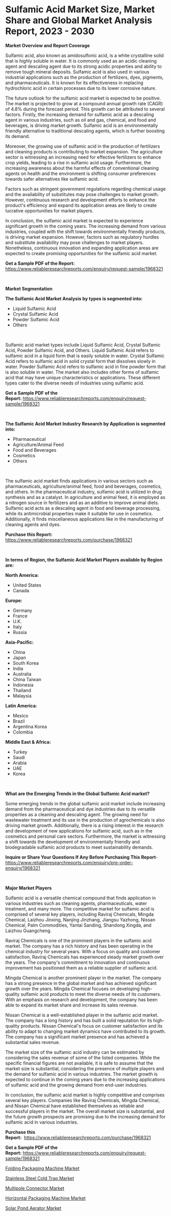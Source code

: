 <p><h1>Sulfamic Acid Market Size, Market Share and Global Market Analysis Report, 2023 - 2030</h1></p><p><strong>Market Overview and Report Coverage</strong></p>
<p><p>Sulfamic acid, also known as amidosulfonic acid, is a white crystalline solid that is highly soluble in water. It is commonly used as an acidic cleaning agent and descaling agent due to its strong acidic properties and ability to remove tough mineral deposits. Sulfamic acid is also used in various industrial applications such as the production of fertilizers, dyes, pigments, and pharmaceuticals. It is known for its effectiveness in replacing hydrochloric acid in certain processes due to its lower corrosive nature.</p><p>The future outlook for the sulfamic acid market is expected to be positive. The market is projected to grow at a compound annual growth rate (CAGR) of 4.8% during the forecast period. This growth can be attributed to several factors. Firstly, the increasing demand for sulfamic acid as a descaling agent in various industries, such as oil and gas, chemical, and food and beverages, is driving market growth. Sulfamic acid is an environmentally friendly alternative to traditional descaling agents, which is further boosting its demand.</p><p>Moreover, the growing use of sulfamic acid in the production of fertilizers and cleaning products is contributing to market expansion. The agriculture sector is witnessing an increasing need for effective fertilizers to enhance crop yields, leading to a rise in sulfamic acid usage. Furthermore, the increasing awareness about the harmful effects of conventional cleaning agents on health and the environment is shifting consumer preferences towards safer alternatives like sulfamic acid.</p><p>Factors such as stringent government regulations regarding chemical usage and the availability of substitutes may pose challenges to market growth. However, continuous research and development efforts to enhance the product's efficiency and expand its application areas are likely to create lucrative opportunities for market players.</p><p>In conclusion, the sulfamic acid market is expected to experience significant growth in the coming years. The increasing demand from various industries, coupled with the shift towards environmentally friendly products, is driving market expansion. However, factors such as regulatory hurdles and substitute availability may pose challenges to market players. Nonetheless, continuous innovation and expanding application areas are expected to create promising opportunities for the sulfamic acid market.</p></p>
<p><strong>Get a Sample PDF of the Report:</strong> <a href="https://www.reliableresearchreports.com/enquiry/request-sample/1968321">https://www.reliableresearchreports.com/enquiry/request-sample/1968321</a></p>
<p>&nbsp;</p>
<p><strong>Market Segmentation</strong></p>
<p><strong>The Sulfamic Acid Market Analysis by types is segmented into:</strong></p>
<p><ul><li>Liquid Sulfamic Acid</li><li>Crystal Sulfamic Acid</li><li>Powder Sulfamic Acid</li><li>Others</li></ul></p>
<p>&nbsp;</p>
<p><p>Sulfamic acid market types include Liquid Sulfamic Acid, Crystal Sulfamic Acid, Powder Sulfamic Acid, and Others. Liquid Sulfamic Acid refers to sulfamic acid in a liquid form that is easily soluble in water. Crystal Sulfamic Acid refers to sulfamic acid in solid crystal form that dissolves slowly in water. Powder Sulfamic Acid refers to sulfamic acid in fine powder form that is also soluble in water. The market also includes other forms of sulfamic acid that may have unique characteristics or applications. These different types cater to the diverse needs of industries using sulfamic acid.</p></p>
<p><strong>Get a Sample PDF of the Report:</strong>&nbsp;<a href="https://www.reliableresearchreports.com/enquiry/request-sample/1968321">https://www.reliableresearchreports.com/enquiry/request-sample/1968321</a></p>
<p>&nbsp;</p>
<p><strong>The Sulfamic Acid Market Industry Research by Application is segmented into:</strong></p>
<p><ul><li>Pharmaceutical</li><li>Agriculture/Animal Feed</li><li>Food and Beverages</li><li>Cosmetics</li><li>Others</li></ul></p>
<p>&nbsp;</p>
<p><p>The sulfamic acid market finds applications in various sectors such as pharmaceuticals, agriculture/animal feed, food and beverages, cosmetics, and others. In the pharmaceutical industry, sulfamic acid is utilized in drug synthesis and as a catalyst. In agriculture and animal feed, it is employed as a nitrogen source in fertilizers and as an additive to improve animal diets. Sulfamic acid acts as a descaling agent in food and beverage processing, while its antimicrobial properties make it suitable for use in cosmetics. Additionally, it finds miscellaneous applications like in the manufacturing of cleaning agents and dyes.</p></p>
<p><strong>Purchase this Report:</strong>&nbsp; <a href="https://www.reliableresearchreports.com/purchase/1968321">https://www.reliableresearchreports.com/purchase/1968321</a></p>
<p>&nbsp;</p>
<p><strong>In terms of Region, the Sulfamic Acid Market Players available by Region are:</strong></p>
<p>
    <p> <strong> North America: </strong>
        <ul>
            <li>United States</li>
            <li>Canada</li>
        </ul>
        </p> 
    <p> <strong> Europe: </strong>
        <ul>
            <li>Germany</li>
            <li>France</li>
            <li>U.K.</li>
            <li>Italy</li>
            <li>Russia</li>
        </ul>
        </p> 
    <p> <strong> Asia-Pacific: </strong>
        <ul>
            <li>China</li>
            <li>Japan</li>
            <li>South Korea</li>
            <li>India</li>
            <li>Australia</li>
            <li>China Taiwan</li>
            <li>Indonesia</li>
            <li>Thailand</li>
            <li>Malaysia</li>
        </ul>
        </p> 
    <p> <strong> Latin America: </strong>
        <ul>
            <li>Mexico</li>
            <li>Brazil</li>
            <li>Argentina Korea</li>
            <li>Colombia</li>
        </ul>
        </p> 
    <p> <strong> Middle East & Africa: </strong>
        <ul>
            <li>Turkey</li>
            <li>Saudi</li>
            <li>Arabia</li>
            <li>UAE</li>
            <li>Korea</li>
        </ul>
    </p>
    </p>
<p>&nbsp;</p>
<p><strong>What are the Emerging Trends in the Global Sulfamic Acid market?</strong></p>
<p><p>Some emerging trends in the global sulfamic acid market include increasing demand from the pharmaceutical and dye industries due to its versatile properties as a cleaning and descaling agent. The growing need for wastewater treatment and its use in the production of agrochemicals is also driving market growth. Additionally, there is a rising interest in the research and development of new applications for sulfamic acid, such as in the cosmetics and personal care sectors. Furthermore, the market is witnessing a shift towards the development of environmentally friendly and biodegradable sulfamic acid products to meet sustainability demands.</p></p>
<p><strong>Inquire or Share Your Questions If Any Before Purchasing This Report</strong>- <a href="https://www.reliableresearchreports.com/enquiry/pre-order-enquiry/1968321">https://www.reliableresearchreports.com/enquiry/pre-order-enquiry/1968321</a></p>
<p>&nbsp;</p>
<p><strong>Major Market Players</strong></p>
<p><p>Sulfamic acid is a versatile chemical compound that finds application in various industries such as cleaning agents, pharmaceuticals, water treatment, and many more. The competitive market for sulfamic acid is comprised of several key players, including Raviraj Chemicals, Mingda Chemical, Laizhou Jinxing, Nanjing Jinzhang, Jiangsu Yazhong, Nissan Chemical, Palm Commodities, Yantai Sanding, Shandong Xingda, and Laizhou Guangcheng. </p><p>Raviraj Chemicals is one of the prominent players in the sulfamic acid market. The company has a rich history and has been operating in the chemical industry for several years. With a focus on quality and customer satisfaction, Raviraj Chemicals has experienced steady market growth over the years. The company's commitment to innovation and continuous improvement has positioned them as a reliable supplier of sulfamic acid.</p><p>Mingda Chemical is another prominent player in the market. The company has a strong presence in the global market and has achieved significant growth over the years. Mingda Chemical focuses on developing high-quality sulfamic acid products to meet the diverse needs of its customers. With an emphasis on research and development, the company has been able to expand its market share and increase its sales revenue.</p><p>Nissan Chemical is a well-established player in the sulfamic acid market. The company has a long history and has built a solid reputation for its high-quality products. Nissan Chemical's focus on customer satisfaction and its ability to adapt to changing market dynamics have contributed to its growth. The company has a significant market presence and has achieved a substantial sales revenue.</p><p>The market size of the sulfamic acid industry can be estimated by considering the sales revenue of some of the listed companies. While the specific financial figures are not available, it is safe to assume that the market size is substantial, considering the presence of multiple players and the demand for sulfamic acid in various industries. The market growth is expected to continue in the coming years due to the increasing applications of sulfamic acid and the growing demand from end-user industries.</p><p>In conclusion, the sulfamic acid market is highly competitive and comprises several key players. Companies like Raviraj Chemicals, Mingda Chemical, and Nissan Chemical have established themselves as reliable and successful players in the market. The overall market size is substantial, and the future growth prospects are promising due to the increasing demand for sulfamic acid in various industries.</p></p>
<p><strong>Purchase this Report:</strong>&nbsp;&nbsp;<a href="https://www.reliableresearchreports.com/purchase/1968321">https://www.reliableresearchreports.com/purchase/1968321</a></p>
<p></p>
<p><strong>Get a Sample PDF of the Report:</strong>&nbsp;<a href="https://www.reliableresearchreports.com/enquiry/request-sample/1968321">https://www.reliableresearchreports.com/enquiry/request-sample/1968321</a></p>
<p><p><a href="https://medium.com/@dellkoepp/folding-packaging-machine-market-analysis-its-cagr-market-segmentation-and-global-industry-7213962ec7fb">Folding Packaging Machine Market</a></p><p><a href="https://medium.com/@randyhuel1989/stainless-steel-cold-trap-market-comprehensive-assessment-by-type-application-and-geography-9baa77477e0b">Stainless Steel Cold Trap Market</a></p><p><a href="https://medium.com/@melissaarnold2022/multipole-connector-market-trends-and-market-analysis-forecasted-for-period-2023-2030-4ece35e9ffa3">Multipole Connector Market</a></p><p><a href="https://medium.com/@thadnader/analyzing-horizontal-packaging-machine-market-global-industry-perspective-and-forecast-2023-to-bd8c7ed91a8a">Horizontal Packaging Machine Market</a></p><p><a href="https://medium.com/@amyjacobi1918/solar-pond-aerator-nbsp-market-focuses-on-market-share-size-and-projected-forecast-till-2030-4681927f0824">Solar Pond Aerator Market</a></p></p>